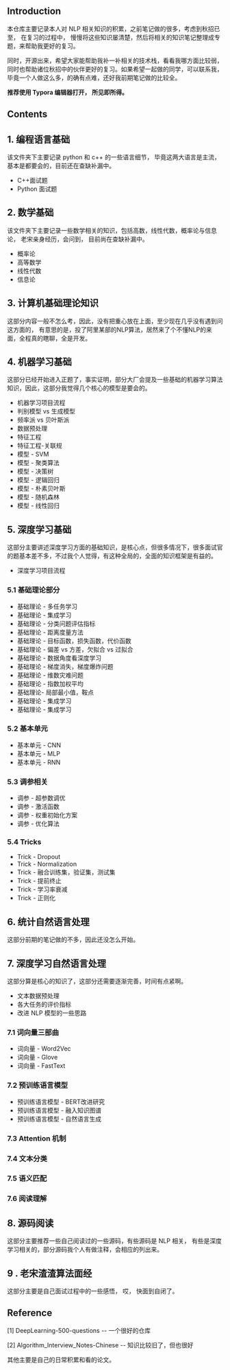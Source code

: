 ## Introduction

本仓库主要记录本人对 NLP 相关知识的积累，之前笔记做的很多，考虑到秋招已至， 在复习的过程中， 慢慢将这些知识屡清楚，然后将相关的知识笔记整理成专题，来帮助我更好的复习。 

同时，开源出来，希望大家能帮助我补一补相关的技术栈，看看我哪方面比较弱，同时也帮助诸位秋招中的伙伴更好的复习。如果希望一起做的同学，可以联系我， 毕竟一个人做这么多，的确有点难，还好我前期笔记做的比较全。

**推荐使用 Typora 编辑器打开， 所见即所得。**

## Contents

## 1. 编程语言基础

该文件夹下主要记录 python 和 c++ 的一些语言细节， 毕竟这两大语言是主流，基本是都要会的，目前还在查缺补漏中。

-  C++面试题
-  Python 面试题

## 2. 数学基础

该文件夹下主要记录一些数学相关的知识，包括高数，线性代数，概率论与信息论， 老宋亲身经历，会问到， 目前尚在查缺补漏中。

-  概率论
-  高等数学
-  线性代数
-  信息论

## 3.  计算机基础理论知识

这部分内容一般不怎么考，因此，没有把重心放在上面，至少现在几乎没有遇到问这方面的， 有意思的是，投了阿里某部的NLP算法，居然来了个不懂NLP的来面，全程真的瞎聊，全是开发。

## 4. 机器学习基础

这部分已经开始进入正题了，事实证明，部分大厂会提及一些基础的机器学习算法知识，因此，这部分我觉得几个核心的模型是要会的。

- 机器学习项目流程
- 判别模型 vs 生成模型
- 频率派 vs 贝叶斯派
- 数据预处理
- 特征工程
- 特征工程-关联规
- 模型 - SVM
- 模型 - 聚类算法
- 模型 - 决策树
- 模型 - 逻辑回归
- 模型 - 朴素贝叶斯
- 模型 - 随机森林
- 模型 - 线性回归

## 5. 深度学习基础

这部分主要讲述深度学习方面的基础知识，是核心点，但很多情况下，很多面试官的题基本差不多，不过我个人觉得，有这种全局的，全面的知识框架是有益的。

- 深度学习项目流程

### 5.1 基础理论部分

- 基础理论 - 多任务学习
- 基础理论 - 集成学习
- 基础理论 - 分类问题评估指标
- 基础理论 - 距离度量方法
- 基础理论 - 目标函数，损失函数，代价函数
- 基础理论 - 偏差 vs 方差，欠拟合 vs 过拟合
- 基础理论 - 数据角度看深度学习
- 基础理论 - 梯度消失，梯度爆炸问题
- 基础理论 - 维数灾难问题
- 基础理论 - 指数加权平均
- 基础理论- 局部最小值，鞍点
- 基础理论 - 集成学习
- 基础理论 - 集成学习

### 5.2 基本单元

- 基本单元 - CNN
- 基本单元 - MLP
- 基本单元 - RNN

### 5.3 调参相关

- 调参 - 超参数调优
- 调参 - 激活函数
- 调参 - 权重初始化方案
- 调参 - 优化算法

### 5.4 Tricks

- Trick - Dropout
- Trick - Normalization
- Trick - 融合训练集，验证集，测试集
- Trick - 提前终止
- Trick - 学习率衰减
- Trick - 正则化

## 6.  统计自然语言处理

这部分前期的笔记做的不多，因此还没怎么开始。

## 7.  深度学习自然语言处理

这部分算是核心的知识了，这部分还需要逐渐完善，时间有点紧啊。

- 文本数据预处理
- 各大任务的评价指标
- 改进 NLP 模型的一些思路

### 7.1 词向量三部曲

- 词向量 - Word2Vec
- 词向量 - Glove
- 词向量 - FastText

### 7.2 预训练语言模型

- 预训练语言模型 - BERT改进研究
- 预训练语言模型 - 融入知识图谱
- 预训练语言模型 - 自然语言生成

### 7.3 Attention 机制

### 7.4 文本分类

### 7.5 语义匹配

### 7.6 阅读理解



## 8.  源码阅读

这部分主要推荐一些自己阅读过的一些源码，有些源码是 NLP 相关， 有些是深度学习相关的，部分源码我个人有做注释，会相应的列出来。

## 9 . 老宋渣渣算法面经

这部分主要是自己面试过程中的一些感悟， 哎， 快面到自闭了。

## Reference

[1] DeepLearning-500-questions -- 一个很好的仓库

[2] Algorithm_Interview_Notes-Chinese -- 知识比较旧了，但也很好

其他主要是自己的日常积累和看的论文。